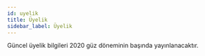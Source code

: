 ```yaml
---
id: uyelik
title: Üyelik
sidebar_label: Üyelik
---
```


Güncel üyelik bilgileri 2020 güz döneminin başında yayınlanacaktır.
